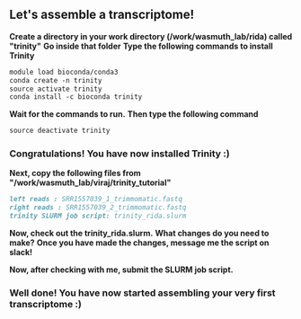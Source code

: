 ## Let's assemble a transcriptome!

**Create a directory in your work directory (/work/wasmuth_lab/rida) called "trinity"**
**Go inside that folder**
**Type the following commands to install Trinity**

```markdown
module load bioconda/conda3
conda create -n trinity
source activate trinity
conda install -c bioconda trinity
```

**Wait for the commands to run.**
**Then type the following command**

```markdown
source deactivate trinity
```

### Congratulations! You have now installed Trinity :)

**Next, copy the following files from "/work/wasmuth_lab/viraj/trinity_tutorial"**

```markdown
left reads : SRR1557039_1_trimmomatic.fastq
right reads : SRR1557039_2_trimmomatic.fastq
trinity SLURM job script: trinity_rida.slurm
```

**Now, check out the trinity_rida.slurm.** 
**What changes do you need to make?**
**Once you have made the changes, message me the script on slack!**

**Now, after checking with me, submit the SLURM job script.**

### Well done! You have now started assembling your very first transcriptome :)

